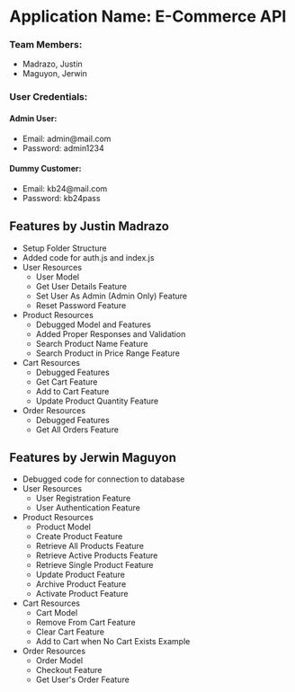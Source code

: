 <h1>Application Name: E-Commerce API</h1>

<h3>Team Members:</h3>
<ul>
	<li>Madrazo, Justin</li>
	<li>Maguyon, Jerwin</li>
</ul>

<h3>User Credentials:</h3>
<h4>Admin User:</h4>
<ul>
	<li>Email: admin@mail.com</li>
	<li>Password: admin1234</li>
</ul>
<h4>Dummy Customer:</h4>
<ul>
	<li>Email: kb24@mail.com</li>
	<li>Password: kb24pass</li>
</ul>

<h2>Features by Justin Madrazo</h2>
<ul>
	<li>Setup Folder Structure</li>
	<li>Added code for auth.js and index.js</li>
	<li>User Resources
		<ul>
			<li>User Model</li>
			<li>Get User Details Feature</li>
			<li>Set User As Admin (Admin Only) Feature</li>
			<li>Reset Password Feature</li>
		</ul>
	</li>
	<li>Product Resources
		<ul>
			<li>Debugged Model and Features</li>
			<li>Added Proper Responses and Validation</li>
			<li>Search Product Name Feature</li>
			<li>Search Product in Price Range Feature</li>
		</ul>
	</li>
	<li>Cart Resources
		<ul>
			<li>Debugged Features</li>
			<li>Get Cart Feature</li>
			<li>Add to Cart Feature</li>
			<li>Update Product Quantity Feature</li>
		</ul>
	</li>
	<li>Order Resources
		<ul>
			<li>Debugged Features</li>
			<li>Get All Orders Feature</li>
		</ul>
	</li>
</ul>

<h2>Features by Jerwin Maguyon</h2>
<ul>
	<li>Debugged code for connection to database</li>
	<li>User Resources
		<ul>
			<li>User Registration Feature</li>
			<li>User Authentication Feature</li>
		</ul>
	</li>
	<li>Product Resources
		<ul>
			<li>Product Model</li>
			<li>Create Product Feature</li>
			<li>Retrieve All Products Feature</li>
			<li>Retrieve Active Products Feature</li>
			<li>Retrieve Single Product Feature</li>
			<li>Update Product Feature</li>
			<li>Archive Product Feature</li>
			<li>Activate Product Feature</li>
		</ul>
	</li>
	<li>Cart Resources
		<ul>
			<li>Cart Model</li>
			<li>Remove From Cart Feature</li>
			<li>Clear Cart Feature</li>
			<li>Add to Cart when No Cart Exists Example</li>
		</ul>
	</li>
	<li>Order Resources
		<ul>
			<li>Order Model</li>
			<li>Checkout Feature</li>
			<li>Get User's Order Feature</li>
		</ul>
	</li>
</ul>